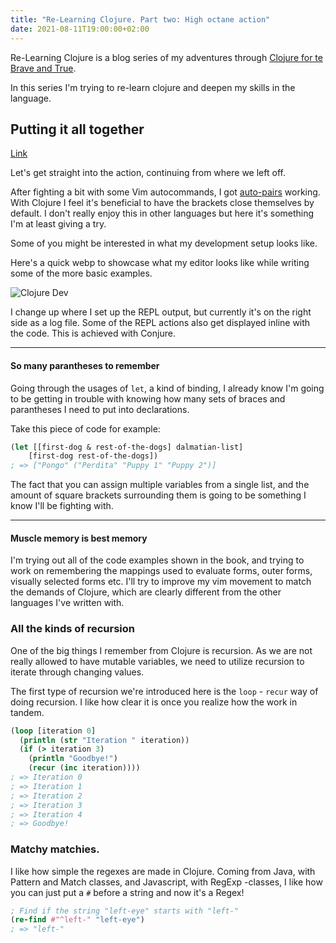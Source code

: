 ```yaml
---
title: "Re-Learning Clojure. Part two: High octane action"
date: 2021-08-11T19:00:00+02:00
---
```


Re-Learning Clojure is a blog series of my adventures through [Clojure for te Brave and True](https://www.braveclojure.com/). 

In this series I'm trying to re-learn clojure and deepen my skills in the language.

## Putting it all together

[Link](https://www.braveclojure.com/do-things/#Pulling_It_All_Together)

Let's get straight into the action, continuing from where we left off.

After fighting a bit with some Vim autocommands, I got [auto-pairs](https://github.com/jiangmiao/auto-pairs) working. With Clojure I feel
it's beneficial to have the brackets close themselves by default. I don't really enjoy this in other languages but here it's 
something I'm at least giving a try.

Some of you might be interested in what my development setup looks like.

Here's a quick webp to showcase what my editor looks like while writing some of the more basic examples.

![Clojure Dev](/clojure-dev.webp)

I change up where I set up the REPL output, but currently it's on the right side as a log file. Some of the REPL actions also get 
displayed inline with the code. This is achieved with Conjure.


---

#### So many parantheses to remember

Going through the usages of `let`, a kind of binding, I already know I'm going to be getting in trouble with
knowing how many sets of braces and parantheses I need to put into declarations.

Take this piece of code for example:

```clojure
(let [[first-dog & rest-of-the-dogs] dalmatian-list]
    [first-dog rest-of-the-dogs])   
; => ["Pongo" ("Perdita" "Puppy 1" "Puppy 2")]
```

The fact that you can assign multiple variables from a single list, and the amount of square brackets surrounding them
is going to be something I know I'll be fighting with.

--- 

#### Muscle memory is best memory

I'm trying out all of the code examples shown in the book, and trying to work on remembering the mappings used 
to evaluate forms, outer forms, visually selected forms etc. I'll try to improve my vim movement to match the demands
of Clojure, which are clearly different from the other languages I've written with.


### All the kinds of recursion

One of the big things I remember from Clojure is recursion. As we are not really allowed to have mutable variables, we need to utilize
recursion to iterate through changing values.

The first type of recursion we're introduced here is the `loop` - `recur` way of doing recursion. I like how clear it is once you
realize how the work in tandem.

```clojure
(loop [iteration 0]
  (println (str "Iteration " iteration))
  (if (> iteration 3)
    (println "Goodbye!")
    (recur (inc iteration))))
; => Iteration 0
; => Iteration 1
; => Iteration 2
; => Iteration 3
; => Iteration 4
; => Goodbye!
```

### Matchy matchies.

I like how simple the regexes are made in Clojure. Coming from Java, with Pattern and Match classes, and Javascript, with RegExp -classes, I like how you 
can just put a `#` before a string and now it's a Regex!

```clojure
; Find if the string "left-eye" starts with "left-" 
(re-find #"^left-" "left-eye")
; => "left-"

```


<script>
setTimeout(() => {
    Prism.languages.clojure = { comment: /;.*/, string: { pattern: /"(?:[^"\\]|\\.)*"/, greedy: !0 }, operator: /(?:::|[:|'])\b[a-z][\w*+!?-]*\b/i, keyword: { pattern: /([^\w+*'?-])(?:def|if|do|let|\.\.|quote|var|->>|->|fn|loop|recur|throw|try|monitor-enter|\.|new|set!|def-|defn|defn-|defmacro|defmulti|defmethod|defstruct|defonce|declare|definline|definterface|defprotocol|==|defrecord|>=|deftype|<=|defproject|ns|\*|\+|-|\/|<|=|>|accessor|agent|agent-errors|aget|alength|all-ns|alter|and|append-child|apply|array-map|aset|aset-boolean|aset-byte|aset-char|aset-double|aset-float|aset-int|aset-long|aset-short|assert|assoc|await|await-for|bean|binding|bit-and|bit-not|bit-or|bit-shift-left|bit-shift-right|bit-xor|boolean|branch\?|butlast|byte|cast|char|children|class|clear-agent-errors|comment|commute|comp|comparator|complement|concat|conj|cons|constantly|cond|if-not|construct-proxy|contains\?|count|create-ns|create-struct|cycle|dec|deref|difference|disj|dissoc|distinct|doall|doc|dorun|doseq|dosync|dotimes|doto|double|down|drop|drop-while|edit|end\?|ensure|eval|every\?|false\?|ffirst|file-seq|filter|find|find-doc|find-ns|find-var|first|float|flush|for|fnseq|frest|gensym|get-proxy-class|get|hash-map|hash-set|identical\?|identity|if-let|import|in-ns|inc|index|insert-child|insert-left|insert-right|inspect-table|inspect-tree|instance\?|int|interleave|intersection|into|into-array|iterate|join|key|keys|keyword|keyword\?|last|lazy-cat|lazy-cons|left|lefts|line-seq|list\*|list|load|load-file|locking|long|macroexpand|macroexpand-1|make-array|make-node|map|map-invert|map\?|mapcat|max|max-key|memfn|merge|merge-with|meta|min|min-key|name|namespace|neg\?|newline|next|nil\?|node|not|not-any\?|not-every\?|not=|ns-imports|ns-interns|ns-map|ns-name|ns-publics|ns-refers|ns-resolve|ns-unmap|nth|nthrest|or|parse|partial|path|peek|pop|pos\?|pr|pr-str|print|print-str|println|println-str|prn|prn-str|project|proxy|proxy-mappings|quot|rand|rand-int|range|re-find|re-groups|re-matcher|re-matches|re-pattern|re-seq|read|read-line|reduce|ref|ref-set|refer|rem|remove|remove-method|remove-ns|rename|rename-keys|repeat|replace|replicate|resolve|rest|resultset-seq|reverse|rfirst|right|rights|root|rrest|rseq|second|select|select-keys|send|send-off|seq|seq-zip|seq\?|set|short|slurp|some|sort|sort-by|sorted-map|sorted-map-by|sorted-set|special-symbol\?|split-at|split-with|str|string\?|struct|struct-map|subs|subvec|symbol|symbol\?|sync|take|take-nth|take-while|test|time|to-array|to-array-2d|tree-seq|true\?|union|up|update-proxy|val|vals|var-get|var-set|var\?|vector|vector-zip|vector\?|when|when-first|when-let|when-not|with-local-vars|with-meta|with-open|with-out-str|xml-seq|xml-zip|zero\?|zipmap|zipper)(?=[^\w+*'?-])/, lookbehind: !0 }, boolean: /\b(?:true|false|nil)\b/, number: /\b[\da-f]+\b/i, punctuation: /[{}\[\](),]/ };
    Prism.highlightAll();
});
</script>

